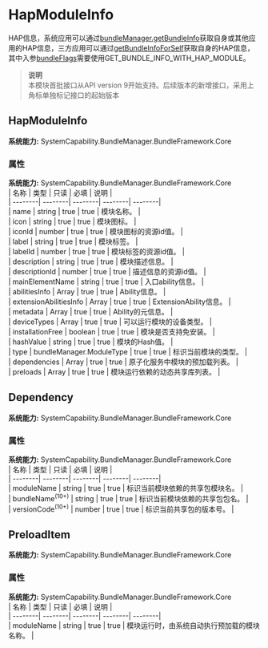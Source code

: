 # HapModuleInfo    
HAP信息，系统应用可以通过[bundleManager.getBundleInfo](js-apis-bundleManager.md#bundlemanagergetbundleinfo)获取自身或其他应用的HAP信息，三方应用可以通过[getBundleInfoForSelf](js-apis-bundleManager.md#bundlemanagergetbundleinfoforself)获取自身的HAP信息，其中入参[bundleFlags](js-apis-bundleManager.md#bundleflag)需要使用GET_BUNDLE_INFO_WITH_HAP_MODULE。  
> **说明**   
>本模块首批接口从API version 9开始支持。后续版本的新增接口，采用上角标单独标记接口的起始版本  
    
## HapModuleInfo  
 **系统能力:**  SystemCapability.BundleManager.BundleFramework.Core    
### 属性    
 **系统能力:**  SystemCapability.BundleManager.BundleFramework.Core    
| 名称 | 类型 | 只读 | 必填 | 说明 |  
| --------| --------| --------| --------| --------|  
| name | string | true | true | 模块名称。 |  
| icon | string | true | true | 模块图标。 |  
| iconId | number | true | true | 模块图标的资源id值。 |  
| label | string | true | true | 模块标签。 |  
| labelId | number | true | true | 模块标签的资源id值。 |  
| description | string | true | true | 模块描述信息。 |  
| descriptionId | number | true | true | 描述信息的资源id值。 |  
| mainElementName | string | true | true | 入口ability信息。 |  
| abilitiesInfo | Array<AbilityInfo> | true | true | Ability信息。 |  
| extensionAbilitiesInfo | Array<ExtensionAbilityInfo> | true | true | ExtensionAbility信息。 |  
| metadata | Array<Metadata> | true | true | Ability的元信息。 |  
| deviceTypes | Array<string> | true | true | 可以运行模块的设备类型。 |  
| installationFree | boolean | true | true | 模块是否支持免安装。 |  
| hashValue | string | true | true | 模块的Hash值。 |  
| type | bundleManager.ModuleType | true | true | 标识当前模块的类型。 |  
| dependencies | Array<Dependency> | true | true | 原子化服务中模块的预加载列表。 |  
| preloads | Array<PreloadItem> | true | true | 模块运行依赖的动态共享库列表。 |  
    
## Dependency  
 **系统能力:**  SystemCapability.BundleManager.BundleFramework.Core    
### 属性    
 **系统能力:**  SystemCapability.BundleManager.BundleFramework.Core    
| 名称 | 类型 | 只读 | 必填 | 说明 |  
| --------| --------| --------| --------| --------|  
| moduleName | string | true | true | 标识当前模块依赖的共享包模块名。 |  
| bundleName<sup>(10+)</sup> | string | true | true | 标识当前模块依赖的共享包包名。 |  
| versionCode<sup>(10+)</sup> | number | true | true | 标识当前共享包的版本号。 |  
    
## PreloadItem  
 **系统能力:**  SystemCapability.BundleManager.BundleFramework.Core    
### 属性    
 **系统能力:**  SystemCapability.BundleManager.BundleFramework.Core    
| 名称 | 类型 | 只读 | 必填 | 说明 |  
| --------| --------| --------| --------| --------|  
| moduleName | string | true | true | 模块运行时，由系统自动执行预加载的模块名称。 |  

